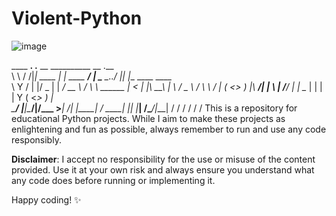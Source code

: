 # Violent-Python

![image](https://github.com/RootReap3r/Violent-Python/assets/142777601/c9c25225-7255-479a-9e5c-94c0565819d9)

____   ____.__       .__                 __           __________          __  .__                   
\   \ /   /|__| ____ |  |   ____   _____/  |_         \______   \___.__._/  |_|  |__   ____   ____  
 \   Y   / |  |/  _ \|  | _/ __ \ /    \   __\  ______ |     ___<   |  |\   __\  |  \ /  _ \ /    \ 
  \     /  |  (  <_> )  |_\  ___/|   |  \  |   /_____/ |    |    \___  | |  | |   Y  (  <_> )   |  \
   \___/   |__|\____/|____/\___  >___|  /__|           |____|    / ____| |__| |___|  /\____/|___|  /
                               \/     \/                         \/                \/            \/ 
This is a repository for educational Python projects. While I aim to make these projects as enlightening and fun as possible, always remember to run and use any code responsibly.

**Disclaimer**: I accept no responsibility for the use or misuse of the content provided. Use it at your own risk and always ensure you understand what any code does before running or implementing it.

Happy coding! ✨
